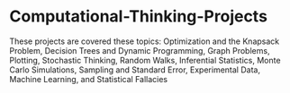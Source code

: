 # Computational-Thinking-Projects
These projects are covered these topics: Optimization and the Knapsack Problem, Decision Trees and Dynamic Programming, Graph Problems, Plotting, Stochastic Thinking, Random Walks, Inferential Statistics, Monte Carlo Simulations, Sampling and Standard Error, Experimental Data, Machine Learning, and Statistical Fallacies 
